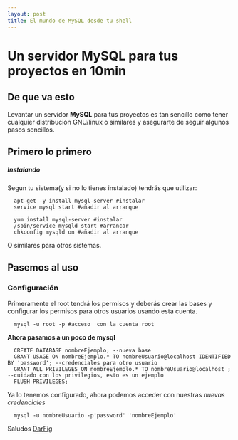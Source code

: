 ```yaml
---
layout: post
title: El mundo de MySQL desde tu shell
---
```

# Un servidor MySQL para tus proyectos en 10min
## De que va esto
Levantar un servidor **MySQL** para tus proyectos es tan sencillo como tener cualquier distribución GNU/linux 
o similares y asegurarte de seguir algunos pasos sencillos.

## Primero lo primero
##### **Instalando**
Segun tu sistema(y si no lo tienes instalado) tendrás que utilizar:
```shell
  apt-get -y install mysql-server #instalar
  service mysql start #añadir al arranque
```
```shell
  yum install mysql-server #instalar
  /sbin/service mysqld start #arrancar
  chkconfig mysqld on #añadir al arranque
```
O similares para otros sistemas.

## Pasemos al uso
### Configuración
Primeramente el root tendrá los permisos y deberás crear las bases y configurar los permisos para otros 
usuarios usando esta cuenta.
```shell
  mysql -u root -p #acceso  con la cuenta root
```
**Ahora pasamos a un poco de mysql**
```mysql
  CREATE DATABASE nombreEjemplo; --nueva base
  GRANT USAGE ON nombreEjemplo.* TO nombreUsuario@localhost IDENTIFIED BY 'password'; --credenciales para otro usuario
  GRANT ALL PRIVILEGES ON nombreEjemplo.* TO nombreUsuario@localhost ; --cuidado con los privilegios, esto es un ejemplo
  FLUSH PRIVILEGES;
```
Ya lo tenemos configurado, ahora podemos acceder con nuestras *nuevas credenciales*
```shell
  mysql -u nombreUsuario -p'password' 'nombreEjemplo'
```
Saludos
[DarFig](https://github.com/DarFig)
